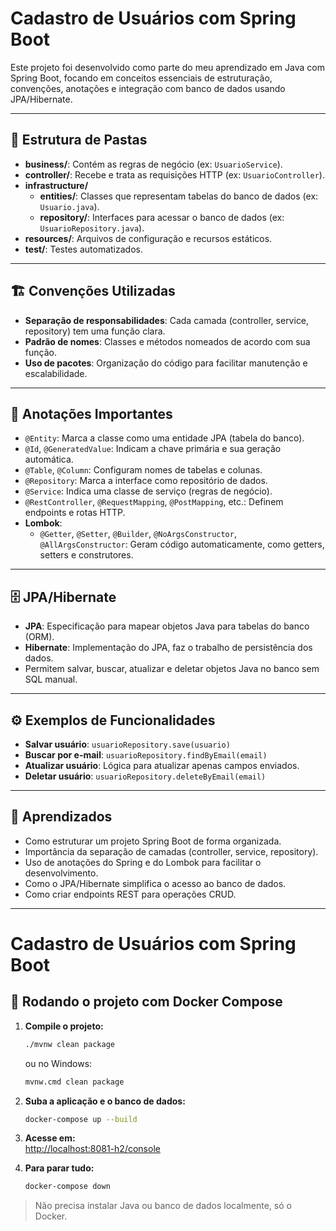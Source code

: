 # Cadastro de Usuários com Spring Boot

Este projeto foi desenvolvido como parte do meu aprendizado em Java com Spring Boot, focando em conceitos essenciais de estruturação, convenções, anotações e integração com banco de dados usando JPA/Hibernate.

---

## 📁 Estrutura de Pastas

- **business/**: Contém as regras de negócio (ex: `UsuarioService`).
- **controller/**: Recebe e trata as requisições HTTP (ex: `UsuarioController`).
- **infrastructure/**
  - **entities/**: Classes que representam tabelas do banco de dados (ex: `Usuario.java`).
  - **repository/**: Interfaces para acessar o banco de dados (ex: `UsuarioRepository.java`).
- **resources/**: Arquivos de configuração e recursos estáticos.
- **test/**: Testes automatizados.

---

## 🏗️ Convenções Utilizadas

- **Separação de responsabilidades**: Cada camada (controller, service, repository) tem uma função clara.
- **Padrão de nomes**: Classes e métodos nomeados de acordo com sua função.
- **Uso de pacotes**: Organização do código para facilitar manutenção e escalabilidade.

---

## 📝 Anotações Importantes

- `@Entity`: Marca a classe como uma entidade JPA (tabela do banco).
- `@Id`, `@GeneratedValue`: Indicam a chave primária e sua geração automática.
- `@Table`, `@Column`: Configuram nomes de tabelas e colunas.
- `@Repository`: Marca a interface como repositório de dados.
- `@Service`: Indica uma classe de serviço (regras de negócio).
- `@RestController`, `@RequestMapping`, `@PostMapping`, etc.: Definem endpoints e rotas HTTP.
- **Lombok**:  
  - `@Getter`, `@Setter`, `@Builder`, `@NoArgsConstructor`, `@AllArgsConstructor`: Geram código automaticamente, como getters, setters e construtores.

---

## 🗄️ JPA/Hibernate

- **JPA**: Especificação para mapear objetos Java para tabelas do banco (ORM).
- **Hibernate**: Implementação do JPA, faz o trabalho de persistência dos dados.
- Permitem salvar, buscar, atualizar e deletar objetos Java no banco sem SQL manual.

---

## ⚙️ Exemplos de Funcionalidades

- **Salvar usuário**: `usuarioRepository.save(usuario)`
- **Buscar por e-mail**: `usuarioRepository.findByEmail(email)`
- **Atualizar usuário**: Lógica para atualizar apenas campos enviados.
- **Deletar usuário**: `usuarioRepository.deleteByEmail(email)`

---

## 🚀 Aprendizados

- Como estruturar um projeto Spring Boot de forma organizada.
- Importância da separação de camadas (controller, service, repository).
- Uso de anotações do Spring e do Lombok para facilitar o desenvolvimento.
- Como o JPA/Hibernate simplifica o acesso ao banco de dados.
- Como criar endpoints REST para operações CRUD.

---

# Cadastro de Usuários com Spring Boot

## 🐳 Rodando o projeto com Docker Compose

1. **Compile o projeto:**
   ```sh
   ./mvnw clean package
   ```
   ou no Windows:
   ```sh
   mvnw.cmd clean package
   ```

2. **Suba a aplicação e o banco de dados:**
   ```sh
   docker-compose up --build
   ```

3. **Acesse em:**  
   [http://localhost:8081-h2/console](http://localhost:8081)

4. **Para parar tudo:**
   ```sh
   docker-compose down
   ```

> Não precisa instalar Java ou banco de dados localmente, só o Docker. 
